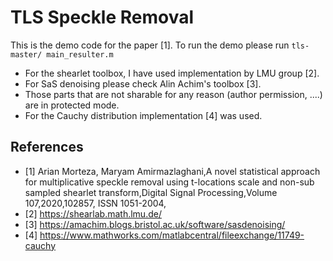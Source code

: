 # TLS Speckle Removal
This is the demo code for the paper [1]. 
To run the demo please run `tls-master/ main_resulter.m`
* For the shearlet toolbox, I have used implementation by LMU group [2]. 
* For SaS denoising please check Alin Achim's toolbox [3].
* Those parts that are not sharable for any reason (author permission, ....) are in protected mode.
* For the Cauchy distribution implementation [4] was used. 

## References
* [1] Arian Morteza, Maryam Amirmazlaghani,A novel statistical approach for multiplicative speckle removal using t-locations scale and non-sub sampled shearlet transform,Digital Signal Processing,Volume 107,2020,102857,
ISSN 1051-2004,
* [2] https://shearlab.math.lmu.de/
* [3] https://amachim.blogs.bristol.ac.uk/software/sasdenoising/
* [4] https://www.mathworks.com/matlabcentral/fileexchange/11749-cauchy
